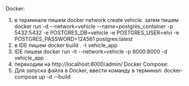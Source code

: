 Docker:
1.  в терминале пишем docker network create vehicle. затем пишем docker  run -d --network=vehicle --name=postgres_container -p 5432:5432 -e POSTGRES_DB=vehicle -e POSTGRES_USER=elvi -e POSTGRES_PASSWORD=124561 postgres:latest
2. в IDE пишем docker build . -t vehicle_app  
3. IDE пишем docker run -it --network=vehicle -p 8000:8000 -d vehicle_app
4. переходим на http://localhost:8000/admin/
Docker Compose:
1. Для запуска файла в Docker, ввести команду в терминал:
docker-compose up -d --build